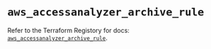# `aws_accessanalyzer_archive_rule`

Refer to the Terraform Registory for docs: [`aws_accessanalyzer_archive_rule`](https://registry.terraform.io/providers/hashicorp/aws/5.16.1/docs/resources/accessanalyzer_archive_rule).
